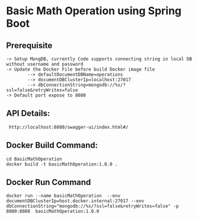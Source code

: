 # Basic Math Operation using Spring Boot


## Prerequisite
    -> Setup MongDB, currently Code supports connecting string in local DB without username and password
    -> Update the Docker File before build Docker image file
            --> defaultDocumentDBName=operations 
            --> documentDBClusterIp=localhost:27017 
            --> dbConnectionString=mongodb://%s/?ssl=false&retryWrites=false
    -> Default port expose to 8080
 

## API Details:
     http://localhost:8080/swagger-ui/index.html#/

## Docker Build Command:
    cd BasicMathOperation
    docker build -t basicMathOperation:1.0.0 .

## Docker Run Command
    docker run --name basicMathOperation  --env documentDBClusterIp=host.docker.internal:27017 --env dbConnectionString="mongodb://%s/?ssl=false&retryWrites=false" -p 8080:8080  basicMathOperation:1.0.0
